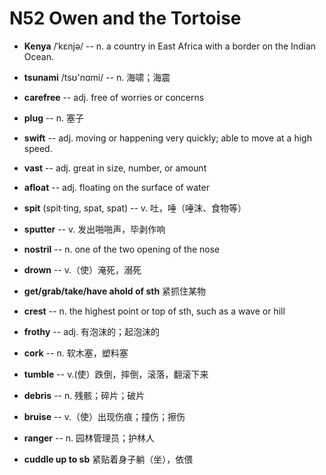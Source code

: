 # N52 Owen and the Tortoise

* **Kenya**  /ˈkɛnjə/  -- n. a country in East Africa with a border on the Indian Ocean.

* **tsunami**  /tsʊ'nɑmi/ -- n. 海啸；海震

* **carefree** -- adj. free of worries or concerns

* **plug** -- n. 塞子

* **swift** -- adj. moving or happening very quickly; able to move at a high speed.

* **vast** -- adj. great in size, number, or amount

* **afloat** -- adj. floating on the surface of water

* **spit** (spit·ting, spat, spat) -- v. 吐，唾（唾沫、食物等）

* **sputter**  -- v. 发出啪啪声，毕剥作响

* **nostril** -- n. one of the two opening of the nose

* **drown** -- v.（使）淹死，溺死

* **get/grab/take/have ahold of sth**  紧抓住某物

* **crest** -- n. the highest point or top of sth, such as a wave or hill

* **frothy** -- adj. 有泡沫的；起泡沫的

* **cork** -- n. 软木塞，塑料塞

* **tumble** -- v.(使）跌倒，摔倒，滚落，翻滚下来

* **debris** -- n. 残骸；碎片；破片

* **bruise** -- v.（使）出现伤痕；撞伤；擦伤

* **ranger** -- n. 园林管理员；护林人

* **cuddle up to sb** 紧贴着身子躺（坐），依偎
